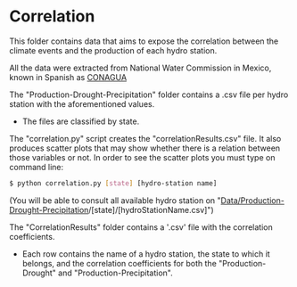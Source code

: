 # Correlation

This folder contains data that aims to expose the correlation between the climate events and the production of each hydro station.

All the data were extracted from National Water Commission in Mexico, known in Spanish as [CONAGUA][conagua]

The "Production-Drought-Precipitation" folder contains a .csv file per hydro station with the aforementioned values.
  - The files are classified by state.

The "correlation.py" script creates the "correlationResults.csv" file. It also produces scatter plots that may show whether there is a relation between those variables or not.
In order to see the scatter plots you must type on command line:
```sh
$ python correlation.py [state] [hydro-station name]
```
(You will be able to consult all available hydro station on "[Data/Production-Drought-Precipitation][data]/[state]/[hydroStationName.csv]")


The "CorrelationResults" folder contains a '.csv' file with the correlation coefficients.
  - Each row contains the name of a hydro station, the state to which it belongs, and the correlation coefficients for both the "Production-Drought" and "Production-Precipitation".



[data]: <https://github.com/sergiocastellanos/switch_mexico_data/tree/master/Hydro/Data/Production-Drought-Precipitation>
[conagua]: <http://smn.cna.gob.mx/es/climatologia/temperaturas-y-lluvias/resumenes-mensuales-de-temperaturas-y-lluvias>
